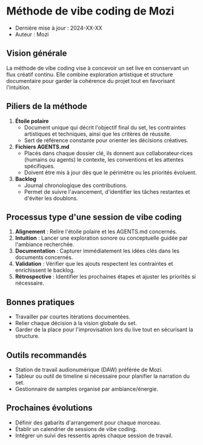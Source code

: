 # Méthode de vibe coding de Mozi
- Dernière mise à jour : 2024-XX-XX
- Auteur : Mozi

## Vision générale
La méthode de vibe coding vise à concevoir un set live en conservant un flux créatif continu. Elle combine exploration artistique et structure documentaire pour garder la cohérence du projet tout en favorisant l'intuition.

## Piliers de la méthode
1. **Étoile polaire**
   - Document unique qui décrit l'objectif final du set, les contraintes artistiques et techniques, ainsi que les critères de réussite.
   - Sert de référence constante pour orienter les décisions créatives.
2. **Fichiers AGENTS.md**
   - Placés dans chaque dossier clé, ils donnent aux collaborateur·rices (humains ou agents) le contexte, les conventions et les attentes spécifiques.
   - Doivent être mis à jour dès que le périmètre ou les priorités évoluent.
3. **Backlog**
   - Journal chronologique des contributions.
   - Permet de suivre l'avancement, d'identifier les tâches restantes et d'éviter les doublons.

## Processus type d'une session de vibe coding
1. **Alignement** : Relire l'étoile polaire et les AGENTS.md concernés.
2. **Intuition** : Lancer une exploration sonore ou conceptuelle guidée par l'ambiance recherchée.
3. **Documentation** : Capturer immédiatement les idées clés dans les documents concernés.
4. **Validation** : Vérifier que les ajouts respectent les contraintes et enrichissent le backlog.
5. **Rétrospective** : Identifier les prochaines étapes et ajuster les priorités si nécessaire.

## Bonnes pratiques
- Travailler par courtes itérations documentées.
- Relier chaque décision à la vision globale du set.
- Garder de la place pour l'improvisation lors du live tout en sécurisant la structure.

## Outils recommandés
- Station de travail audionumérique (DAW) préférée de Mozi.
- Tableur ou outil de timeline si nécessaire pour planifier la narration du set.
- Gestionnaire de samples organisé par ambiance/énergie.

## Prochaines évolutions
- Définir des gabarits d'arrangement pour chaque morceau.
- Établir un calendrier de sessions de vibe coding.
- Intégrer un suivi des ressentis après chaque session de travail.
